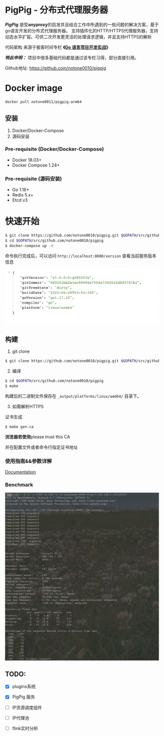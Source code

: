 # PigPig - 分布式代理服务器

***PigPig*** 是受**anyproxy**的启发并且结合工作中所遇到的一些问题的解决方案，基于go语言开发的分布式代理服务器。
支持插件化的HTTP/HTTPS代理服务器，支持动态水平扩容。可供二次开发更灵活的处理请求逻辑，并且支持HTTPS的解析

代码架构 来源于极客时间专栏 **《[Go 语言项目开发实战](https://time.geekbang.org/column/intro/100079601?tab=intro)》**

***特此申明：*** 项目中很多基础代码都是通过该专栏习得，部分直接引用。

Github地址: https://github.com/notone0010/pigpig

# Docker image
```bash
docker pull notone0011/pigpig-arm64
```

## 安装

1. Docker/Docker-Compose
2. 源码安装

### Pre-requisite (Docker/Docker-Compose)

* Docker 18.03+
* Docker Compose 1.24+

### Pre-requisite (源码安装)

* Go 1.16+
* Redis 5.x+
* Etcd v3

# 快速开始

```bash
$ git clone https://github.com/notone0010/pigpig.git $GOPATH/src/github.com/notone0010/pigpig
$ cd $GOPATH/src/github.com/notone0010/pigpig
$ docker-compose up -d
```
命令执行完成后，可以访问 `http://localhost:8080/version` 查看当前服务版本信息

![version](./docs/images/version_small.png)

## 构建
1. git clone 
```bash
$ git clone https://github.com/notone0010/pigpig.git $GOPATH/src/github.com/notone0010/pigpig
```

2. 编译

```bash
$ cd $GOPATH/src/github.com/notone0010/pigpig
$ make
```

构建后的二进制文件保存在 `_output/platforms/linux/amd64/` 目录下。

3. 如需解析HTTPS

证书生成
```bash
$ make gen.ca
```
**浏览器若使用**please trust this CA

并在配置文件或者命令行指定证书地址

### 使用指南&&参数详解

[Documentation](docs)

### Benchmark
![a-benchmark](./docs/images/pigpig.png)

## TODO:
- [x] plugins系统
- [x] PigPig 服务
- [ ] IP资源调度组件
- [ ] IP代理池
- [ ] flink实时分析


[comment]: <> (# ***未经授权不可商用***)
